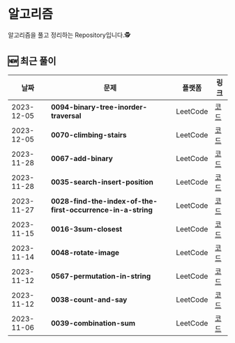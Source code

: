 # 알고리즘 
알고리즘을 풀고 정리하는 Repository입니다.🕵️


## 🆕 최근 풀이
<!-- RECENT_SOLUTIONS:START -->
| 날짜 | 문제 | 플랫폼 | 링크 |
|---|---|---|---|
| 2023-12-05 | **0094-binary-tree-inorder-traversal** | LeetCode | [코드](./LeetCode/0094-binary-tree-inorder-traversal/0094-binary-tree-inorder-traversal.java) |
| 2023-12-05 | **0070-climbing-stairs** | LeetCode | [코드](./LeetCode/0070-climbing-stairs/0070-climbing-stairs.java) |
| 2023-11-28 | **0067-add-binary** | LeetCode | [코드](./LeetCode/0067-add-binary/0067-add-binary.java) |
| 2023-11-28 | **0035-search-insert-position** | LeetCode | [코드](./LeetCode/0035-search-insert-position/0035-search-insert-position.java) |
| 2023-11-27 | **0028-find-the-index-of-the-first-occurrence-in-a-string** | LeetCode | [코드](./LeetCode/0028-find-the-index-of-the-first-occurrence-in-a-string/0028-find-the-index-of-the-first-occurrence-in-a-string.java) |
| 2023-11-15 | **0016-3sum-closest** | LeetCode | [코드](./LeetCode/0016-3sum-closest/0016-3sum-closest.java) |
| 2023-11-14 | **0048-rotate-image** | LeetCode | [코드](./LeetCode/0048-rotate-image/0048-rotate-image.py) |
| 2023-11-12 | **0567-permutation-in-string** | LeetCode | [코드](./LeetCode/0567-permutation-in-string/0567-permutation-in-string.py) |
| 2023-11-12 | **0038-count-and-say** | LeetCode | [코드](./LeetCode/0038-count-and-say/0038-count-and-say.py) |
| 2023-11-06 | **0039-combination-sum** | LeetCode | [코드](./LeetCode/0039-combination-sum/0039-combination-sum.py) |
<!-- RECENT_SOLUTIONS:END -->

